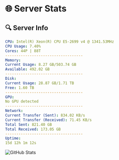 # 🌐 Server Stats
## 🔍 Server Info
```yaml
CPU: Intel(R) Xeon(R) CPU E5-2699 v4 @ 1341.53MHz
CPU Usage: 7.40%
Cores: 44P | 88T
-----------------------------------
Memory:
Current Usage: 8.27 GB/503.74 GB
Available: 492.02 GB
-----------------------------------
Disk:
Current Usage: 28.87 GB/1.71 TB
Free: 1.60 TB
-----------------------------------
GPU:
No GPU detected
-----------------------------------
Network:
Current Transfer (Sent): 834.02 KB/s
Current Transfer (Received): 71.45 KB/s
Total Sent: 821.40 GB
Total Received: 173.05 GB
-----------------------------------
Uptime:
15d 12h 1m 12s
```
![GitHub Stats](https://img.shields.io/badge/Updated-2025-05-05_05:10:00-blue)